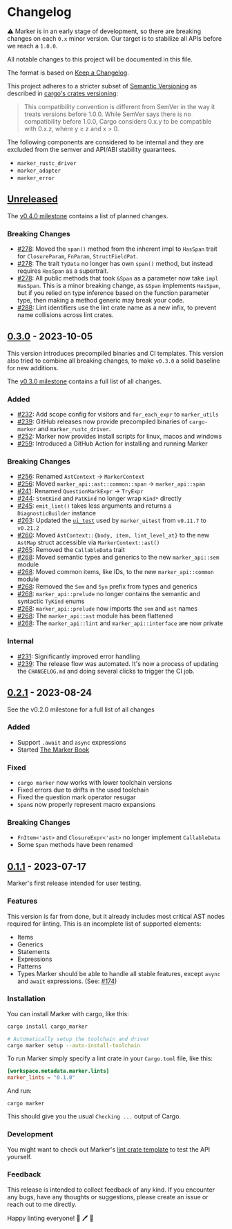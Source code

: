 [Unreleased]: https://github.com/rust-marker/marker/compare/v0.3.0...HEAD
[0.3.0]: https://github.com/rust-marker/marker/releases/tag/v0.3.0
[0.2.1]: https://github.com/rust-marker/marker/releases/tag/v0.2.1
[0.1.1]: https://github.com/rust-marker/marker/releases/tag/v0.1.1

# Changelog

⚠️ Marker is in an early stage of development, so there are breaking changes on each `0.x` minor version. Our target is to stabilize all APIs before we reach a `1.0.0`.

All notable changes to this project will be documented in this file.

The format is based on [Keep a Changelog](https://keepachangelog.com/en/1.0.0/).

This project adheres to a stricter subset of [Semantic Versioning](https://semver.org/spec/v2.0.0.html) as described in [cargo's crates versioning](https://doc.rust-lang.org/cargo/reference/specifying-dependencies.html#specifying-dependencies-from-cratesio):

> This compatibility convention is different from SemVer in the way it treats versions before 1.0.0. While SemVer says there is no compatibility before 1.0.0, Cargo considers 0.x.y to be compatible with 0.x.z, where y ≥ z and x > 0.

The following components are considered to be internal and they are excluded from the semver and API/ABI stability guarantees.

- `marker_rustc_driver`
- `marker_adapter`
- `marker_error`

## [Unreleased]

The [v0.4.0 milestone] contains a list of planned changes.

[v0.4.0 milestone]: https://github.com/rust-marker/marker/milestone/4
[#278]: https://github.com/rust-marker/marker/pull/278
[#288]: https://github.com/rust-marker/marker/pull/288

### Breaking Changes
- [#278]: Moved the `span()` method from the inherent impl to `HasSpan` trait for `ClosureParam`, `FnParam`, `StructFieldPat`.
- [#278]: The trait `TyData` no longer has own `span()` method, but instead requires `HasSpan` as a supertrait.
- [#278]: All public methods that took `&Span` as a parameter now take `impl HasSpan`. This is a minor breaking change, as `&Span` implements `HasSpan`, but if you relied on type inference based on the function parameter type, then making a method generic may break your code.
- [#288]: Lint identifiers use the lint crate name as a new infix, to prevent name collisions across lint crates.

## [0.3.0] - 2023-10-05

This version introduces precompiled binaries and CI templates. This version also tried to combine all breaking changes, to make `v0.3.0` a solid baseline for new additions.

The [v0.3.0 milestone] contains a full list of all changes.

[v0.3.0 milestone]: https://github.com/rust-marker/marker/milestone/3?closed=1
[#231]: https://github.com/rust-marker/marker/pull/231
[#232]: https://github.com/rust-marker/marker/pull/232
[#239]: https://github.com/rust-marker/marker/pull/239
[#241]: https://github.com/rust-marker/marker/pull/241
[#244]: https://github.com/rust-marker/marker/pull/244
[#245]: https://github.com/rust-marker/marker/pull/245
[#252]: https://github.com/rust-marker/marker/pull/252
[#256]: https://github.com/rust-marker/marker/pull/256
[#259]: https://github.com/rust-marker/marker/pull/259
[#260]: https://github.com/rust-marker/marker/pull/260
[#263]: https://github.com/rust-marker/marker/pull/263
[#265]: https://github.com/rust-marker/marker/pull/265
[#268]: https://github.com/rust-marker/marker/pull/268

### Added
- [#232]: Add scope config for visitors and `for_each_expr` to `marker_utils`
- [#239]: GitHub releases now provide precompiled binaries of `cargo-marker` and `marker_rustc_driver`.
- [#252]: Marker now provides install scripts for linux, macos and windows
- [#259]: Introduced a GitHub Action for installing and running Marker

### Breaking Changes
- [#256]: Renamed `AstContext` -> `MarkerContext`
- [#256]: Moved `marker_api::ast::common::span` -> `marker_api::span`
- [#241]: Renamed `QuestionMarkExpr` -> `TryExpr`
- [#244]: `StmtKind` and `PatKind` no longer wrap `Kind*` directly
- [#245]: `emit_lint()` takes less arguments and returns a `DiagnosticBuilder` instance
- [#263]: Updated the [`ui_test`](https://crates.io/crates/ui_test) used by `marker_uitest` from `v0.11.7` to `v0.21.2`
- [#260]: Moved `AstContext::{body, item, lint_level_at}` to the new `AstMap` struct accessible via `MarkerContext::ast()`
- [#265]: Removed the `CallableData` trait
- [#268]: Moved semantic types and generics to the new `marker_api::sem` module
- [#268]: Moved common items, like IDs, to the new `marker_api::common` module
- [#268]: Removed the `Sem` and `Syn` prefix from types and generics
- [#268]: `marker_api::prelude` no longer contains the semantic and syntactic `TyKind` enums
- [#268]: `marker_api::prelude` now imports the `sem` and `ast` names
- [#268]: The `marker_api::ast` module has been flattened
- [#268]: The `marker_api::lint` and `marker_api::interface` are now private

### Internal

- [#231]: Significantly improved error handling
- [#239]: The release flow was automated. It's now a process of updating the `CHANGELOG.md` and doing several clicks to trigger the CI job.

## [0.2.1] - 2023-08-24

See the v0.2.0 milestone for a full list of all changes

### Added
- Support `.await` and `async` expressions
- Started [The Marker Book](https://rust-marker.github.io/marker/book/)

### Fixed

- `cargo marker` now works with lower toolchain versions
- Fixed errors due to drifts in the used toolchain
- Fixed the question mark operator resugar
- `Span`s now properly represent macro expansions

### Breaking Changes
- `FnItem<'ast>` and `ClosureExpr<'ast>` no longer implement `CallableData`
- Some `Span` methods have been renamed


## [0.1.1] - 2023-07-17

[#174]: https://github.com/rust-marker/marker/issues/174

Marker's first release intended for user testing.

### Features
This version is far from done, but it already includes most critical AST nodes required for linting. This is an incomplete list of supported elements:

- Items
- Generics
- Statements
- Expressions
- Patterns
- Types
Marker should be able to handle all stable features, except `async` and `await` expressions. (See: [#174])

### Installation
You can install Marker with cargo, like this:

```bash
cargo install cargo_marker

# Automatically setup the toolchain and driver
cargo marker setup --auto-install-toolchain
```

To run Marker simply specify a lint crate in your `Cargo.toml` file, like this:

```toml
[workspace.metadata.marker.lints]
marker_lints = "0.1.0"
```

And run:

```
cargo marker
```

This should give you the usual `Checking ...` output of Cargo.

### Development
You might want to check out Marker's [lint crate template](https://github.com/rust-marker/lint-crate-template) to test the API yourself.

### Feedback
This release is intended to collect feedback of any kind. If you encounter any bugs, have any thoughts or suggestions, please create an issue or reach out to me directly.

Happy linting everyone! 🦀 🖊️ 🎉
